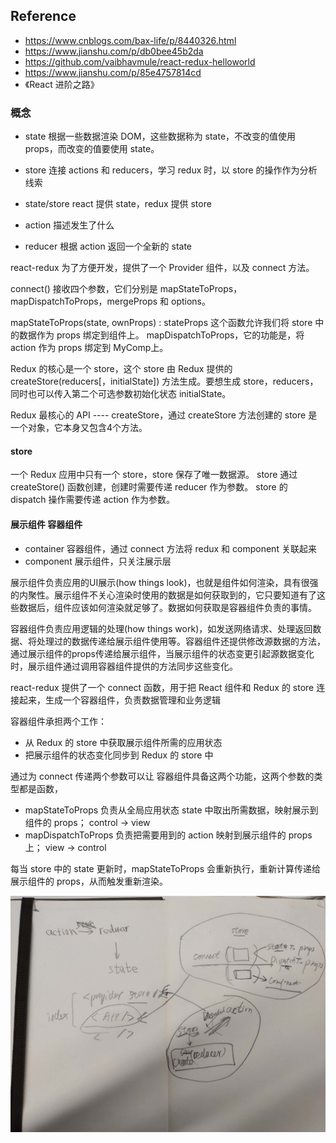 
## Reference

- https://www.cnblogs.com/bax-life/p/8440326.html
- https://www.jianshu.com/p/db0bee45b2da
- https://github.com/vaibhavmule/react-redux-helloworld
- https://www.jianshu.com/p/85e4757814cd
- 《React 进阶之路》

### 概念

- state 根据一些数据渲染 DOM，这些数据称为 state，不改变的值使用 props，而改变的值要使用 state。
- store 连接 actions 和 reducers，学习 redux 时，以 store 的操作作为分析线索
- state/store react 提供 state，redux 提供 store

- action 描述发生了什么
- reducer 根据 action 返回一个全新的 state

react-redux 为了方便开发，提供了一个 Provider 组件，以及 connect 方法。

connect() 接收四个参数，它们分别是 mapStateToProps，mapDispatchToProps，mergeProps 和 options。

mapStateToProps(state, ownProps) : stateProps 这个函数允许我们将 store 中的数据作为 props 绑定到组件上。
mapDispatchToProps，它的功能是，将 action 作为 props 绑定到 MyComp上。

Redux 的核心是一个 store，这个 store 由 Redux 提供的 createStore(reducers[，initialState]) 方法生成。要想生成 store，reducers，同时也可以传入第二个可选参数初始化状态 initialState。

Redux 最核心的 API ---- createStore，通过 createStore 方法创建的 store 是一个对象，它本身又包含4个方法。

#### store

一个 Redux 应用中只有一个 store，store 保存了唯一数据源。
store 通过 createStore() 函数创建，创建时需要传递 reducer 作为参数。
store 的 dispatch 操作需要传递 action 作为参数。

#### 展示组件 容器组件

- container 容器组件，通过 connect 方法将 redux 和 component 关联起来
- component 展示组件，只关注展示层

展示组件负责应用的UI展示(how things look)，也就是组件如何渲染，具有很强的内聚性。展示组件不关心渲染时使用的数据是如何获取到的，它只要知道有了这些数据后，组件应该如何渲染就足够了。数据如何获取是容器组件负责的事情。

容器组件负责应用逻辑的处理(how things work)，如发送网络请求、处理返回数据、将处理过的数据传递给展示组件使用等。容器组件还提供修改源数据的方法，通过展示组件的props传递给展示组件，当展示组件的状态变更引起源数据变化时，展示组件通过调用容器组件提供的方法同步这些变化。

react-redux 提供了一个 connect 函数，用于把 React 组件和 Redux 的 store 连接起来，生成一个容器组件，负责数据管理和业务逻辑

容器组件承担两个工作：
- 从 Redux 的 store 中获取展示组件所需的应用状态
- 把展示组件的状态变化同步到 Redux 的 store 中

通过为 connect 传递两个参数可以让 容器组件具备这两个功能，这两个参数的类型都是函数，
- mapStateToProps 负责从全局应用状态 state 中取出所需数据，映射展示到组件的 props； control → view
- mapDispatchToProps 负责把需要用到的 action 映射到展示组件的 props 上； view → control

每当 store 中的 state 更新时，mapStateToProps 会重新执行，重新计算传递给展示组件的 props，从而触发重新渲染。

![](./images/react_redux_scratch.jpeg)